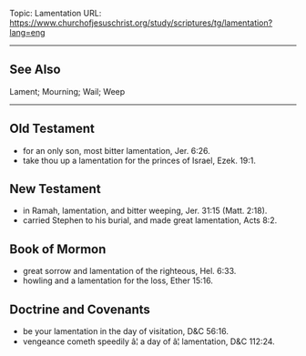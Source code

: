 Topic: Lamentation
URL: https://www.churchofjesuschrist.org/study/scriptures/tg/lamentation?lang=eng

---

## See Also

Lament; Mourning; Wail; Weep

---

## Old Testament

- for an only son, most bitter lamentation, Jer. 6:26.
- take thou up a lamentation for the princes of Israel, Ezek. 19:1.

## New Testament

- in Ramah, lamentation, and bitter weeping, Jer. 31:15 (Matt. 2:18).
- carried Stephen to his burial, and made great lamentation, Acts 8:2.

## Book of Mormon

- great sorrow and lamentation of the righteous, Hel. 6:33.
- howling and a lamentation for the loss, Ether 15:16.

## Doctrine and Covenants

- be your lamentation in the day of visitation, D&C 56:16.
- vengeance cometh speedily â¦ a day of â¦ lamentation, D&C 112:24.

